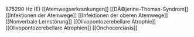 875290 Hz (E)
[[Atemwegserkrankungen]]
[[DÃ©jerine-Thomas-Syndrom]]
[[Infektionen der Atemwege]]
[[Infektionen der oberen Atemwege]]
[[Nonverbale Lernstörung]]
[[Olivopontozerebellare Atrophie]]
[[Olivopontozerebellare Atrophien]]
[[Onchocerciasis]]